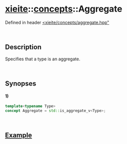 # [xieite](../../xieite.md)\:\:[concepts](../../concepts.md)\:\:Aggregate
Defined in header [<xieite/concepts/aggregate.hpp"](../../../include/xieite/concepts/aggregate.hpp)

&nbsp;

## Description
Specifies that a type is an aggregate.

&nbsp;

## Synopses
#### 1)
```cpp
template<typename Type>
concept Aggregate = std::is_aggregate_v<Type>;
```

&nbsp;

## [Example](https://en.cppreference.com/w/cpp/types/is_aggregate#Example)
